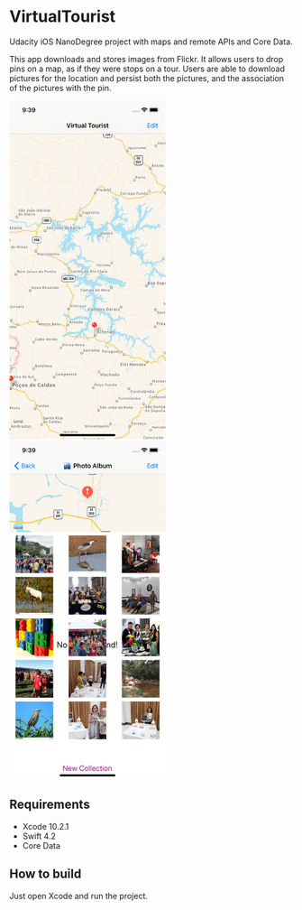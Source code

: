 # VirtualTourist

Udacity iOS NanoDegree project with maps and remote APIs and Core Data.

This app downloads and stores images from Flickr. It allows users to drop pins on a map, as if they were stops on a tour. Users are able to download pictures for the location and persist both the pictures, and the association of the pictures with the pin.

<img src="https://raw.githubusercontent.com/josenaves/VirtualTourist/master/screen-1.png" height="600" alt="First screen - map" />   <img src="https://raw.githubusercontent.com/josenaves/VirtualTourist/master/screen-2.png" height="600" alt="Second screen - map and pictures" />

## Requirements

- Xcode 10.2.1
- Swift 4.2
- Core Data


## How to build

Just open Xcode and run the project.

